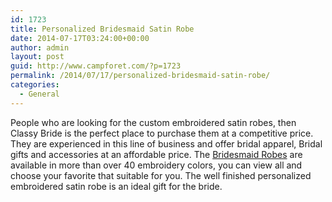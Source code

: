 ```yaml
---
id: 1723
title: Personalized Bridesmaid Satin Robe
date: 2014-07-17T03:24:00+00:00
author: admin
layout: post
guid: http://www.campforet.com/?p=1723
permalink: /2014/07/17/personalized-bridesmaid-satin-robe/
categories:
  - General
---
```

People who are looking for the custom embroidered satin robes, then Classy Bride is the perfect place to purchase them at a competitive price. They are experienced in this line of business and offer bridal apparel, Bridal gifts and accessories at an affordable price. The [Bridesmaid Robes](http://www.classybride.com/Custom-Embroidered-Satin-Bridesmaid-Robes-p/ic7893e-name.htm) are available in more than over 40 embroidery colors, you can view all and choose your favorite that suitable for you. The well finished personalized embroidered satin robe is an ideal gift for the bride.
